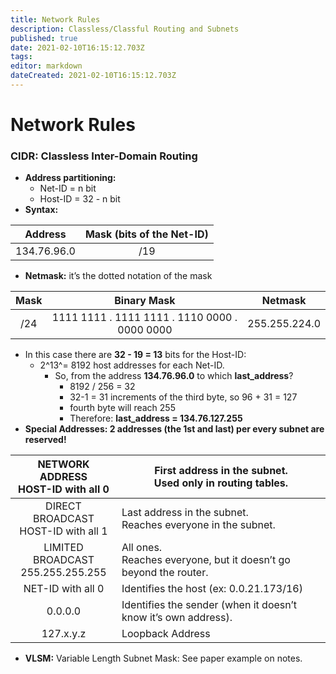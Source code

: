 ```yaml
---
title: Network Rules
description: Classless/Classful Routing and Subnets
published: true
date: 2021-02-10T16:15:12.703Z
tags: 
editor: markdown
dateCreated: 2021-02-10T16:15:12.703Z
---
```


# Network Rules

### CIDR: Classless Inter-Domain Routing

- **Address partitioning:**
	- Net-ID = n bit
 	- Host-ID = 32 - n bit
- **Syntax:**

|   Address   	| Mask (bits of the Net-ID) 	|
|:-----------:	|:-------------------------:	|
| 134.76.96.0 	|            /19            	|

- **Netmask:** it’s the dotted notation of the mask

| Mask 	|                  Binary Mask                  	|    Netmask    	|
|:----:	|:---------------------------------------------:	|:-------------:	|
|  /24 	| 1111 1111 . 1111 1111 . 1110 0000 . 0000 0000 	| 255.255.224.0 	|

- In this case there are **32 - 19 = 13** bits for the Host-ID:
	- 2^13^= 8192 host addresses for each Net-ID.
		- So, from the address **134.76.96.0** to which **last_address**?
			- 8192 / 256 = 32
			- 32-1 = 31 increments of the third byte, so 96 + 31 = 127
			- fourth byte will reach 255
			- Therefore: **last_address = 134.76.127.255**
- **Special Addresses: 2 addresses (the 1st and last) per every subnet are reserved!**

|  NETWORK ADDRESS<br>HOST-ID with all 0 	| First address in the subnet.<br>Used only in routing tables.        	|
|:--------------------------------------:	|------------------------------------------------------------------	|
| DIRECT BROADCAST<br>HOST-ID with all 1 	| Last address in the subnet.<br>Reaches everyone in the subnet.      	|
|  LIMITED BROADCAST<br>255.255.255.255  	| All ones.<br>Reaches everyone, but it doesn’t go beyond the router. 	|
|            NET-ID with all 0           	| Identifies the host (ex: 0.0.21.173/16)                          	|
|                 0.0.0.0                	| Identifies the sender (when it doesn’t know it’s own address).   	|
|                127.x.y.z               	| Loopback Address                                                 	|

- **VLSM:** Variable Length Subnet Mask: See paper example on notes.
